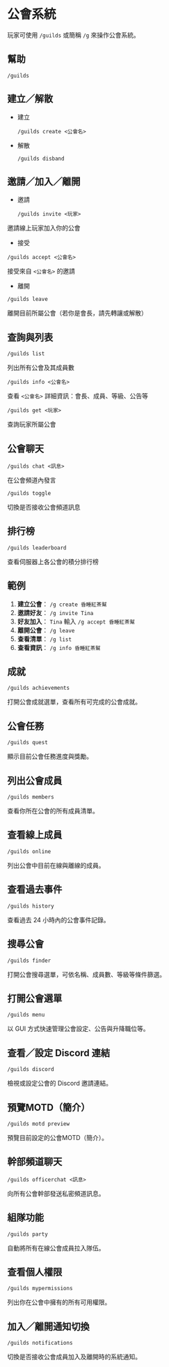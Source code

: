 # 公會系統

玩家可使用 `/guilds` 或簡稱 `/g` 來操作公會系統。



## 幫助

```
/guilds
```



## 建立／解散

- 建立

  ```
  /guilds create <公會名>
  ```

- 解散

  ```
  /guilds disband
  ```




## 邀請／加入／離開

- 邀請
  
  ```
  /guilds invite <玩家>
  ```

邀請線上玩家加入你的公會

- 接受

```
/guilds accept <公會名>
```

接受來自 `<公會名>` 的邀請


- 離開

```
/guilds leave
```

離開目前所屬公會（若你是會長，請先轉讓或解散）



## 查詢與列表

```
/guilds list
```

列出所有公會及其成員數

```
/guilds info <公會名>
```

查看 `<公會名>` 詳細資訊：會長、成員、等級、公告等

```
/guilds get <玩家>
```

查詢玩家所屬公會 



## 公會聊天

```
/guilds chat <訊息>
```

在公會頻道內發言 

```
/guilds toggle
```

切換是否接收公會頻道訊息 



## 排行榜

```
/guilds leaderboard
```

查看伺服器上各公會的積分排行榜 



## 範例

1. **建立公會**：
   `/g create 昏睡紅茶幫`
2. **邀請好友**：
   `/g invite Tina`
3. **好友加入**：
   `Tina` 輸入 `/g accept 昏睡紅茶幫`
4. **離開公會**：
   `/g leave`
5. **查看清單**：
   `/g list`
6. **查看資訊**：
   `/g info 昏睡紅茶幫`


## 成就

  ```
  /guilds achievements
  ```

  打開公會成就選單，查看所有可完成的公會成就。

## 公會任務

  ```
  /guilds quest
  ```

  顯示目前公會任務進度與獎勵。

## 列出公會成員

  ```
  /guilds members
  ```

  查看你所在公會的所有成員清單。

## 查看線上成員

  ```
  /guilds online
  ```

  列出公會中目前在線與離線的成員。

## 查看過去事件

  ```
  /guilds history
  ```

  查看過去 24 小時內的公會事件記錄。

## 搜尋公會

  ```
  /guilds finder
  ```

  打開公會搜尋選單，可依名稱、成員數、等級等條件篩選。

## 打開公會選單

  ```
  /guilds menu
  ```

  以 GUI 方式快速管理公會設定、公告與升降職位等。

## 查看／設定 Discord 連結

  ```
  /guilds discord
  ```

  檢視或設定公會的 Discord 邀請連結。

## 預覽MOTD（簡介）

  ```
  /guilds motd preview
  ```

  預覽目前設定的公會MOTD（簡介）。

## 幹部頻道聊天

  ```
  /guilds officerchat <訊息>
  ```

  向所有公會幹部發送私密頻道訊息。

## 組隊功能

  ```
  /guilds party
  ```

  自動將所有在線公會成員拉入隊伍。

## 查看個人權限

  ```
  /guilds mypermissions
  ```

  列出你在公會中擁有的所有可用權限。

## 加入／離開通知切換

  ```
  /guilds notifications
  ```

  切換是否接收公會成員加入及離開時的系統通知。

